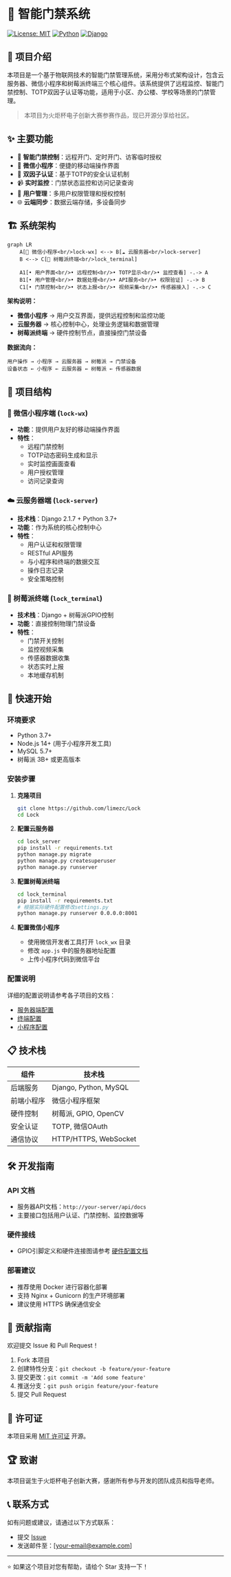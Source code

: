 # 🔐 智能门禁系统

[![License: MIT](https://img.shields.io/badge/License-MIT-yellow.svg)](https://opensource.org/licenses/MIT)
[![Python](https://img.shields.io/badge/Python-3.7+-blue.svg)](https://www.python.org/downloads/)
[![Django](https://img.shields.io/badge/Django-2.1.7-green.svg)](https://djangoproject.com/)

## 📖 项目介绍

本项目是一个基于物联网技术的智能门禁管理系统，采用分布式架构设计，包含云服务器、微信小程序和树莓派终端三个核心组件。该系统提供了远程监控、智能门禁控制、TOTP双因子认证等功能，适用于小区、办公楼、学校等场景的门禁管理。

> 本项目为火炬杯电子创新大赛参赛作品，现已开源分享给社区。

## ✨ 主要功能

- 🔑 **智能门禁控制**：远程开门、定时开门、访客临时授权
- 📱 **微信小程序**：便捷的移动端操作界面
- 🔐 **双因子认证**：基于TOTP的安全认证机制  
- 📹 **实时监控**：门禁状态监控和访问记录查询
- 👥 **用户管理**：多用户权限管理和授权控制
- 🌐 **云端同步**：数据云端存储，多设备同步

## 🏗️ 系统架构

```mermaid
graph LR
    A[📱 微信小程序<br/>lock-wx] <--> B[☁️ 云服务器<br/>lock-server]
    B <--> C[🔧 树莓派终端<br/>lock_terminal]
    
    A1[• 用户界面<br/>• 远程控制<br/>• TOTP显示<br/>• 监控查看] -.-> A
    B1[• 用户管理<br/>• 数据处理<br/>• API服务<br/>• 权限验证] -.-> B
    C1[• 门禁控制<br/>• 状态上报<br/>• 视频采集<br/>• 传感器接入] -.-> C
```

**架构说明：**
- **微信小程序** → 用户交互界面，提供远程控制和监控功能
- **云服务器** → 核心控制中心，处理业务逻辑和数据管理  
- **树莓派终端** → 硬件控制节点，直接操控门禁设备

**数据流向：**
```
用户操作 → 小程序 → 云服务器 → 树莓派 → 门禁设备
设备状态 ← 小程序 ← 云服务器 ← 树莓派 ← 传感器数据
```

## 📂 项目结构

### 📱 微信小程序端 (`lock-wx`)
- **功能**：提供用户友好的移动端操作界面
- **特性**：
  - 远程门禁控制
  - TOTP动态密码生成和显示
  - 实时监控画面查看
  - 用户授权管理
  - 访问记录查询

### ☁️ 云服务器端 (`lock-server`)
- **技术栈**：Django 2.1.7 + Python 3.7+
- **功能**：作为系统的核心控制中心
- **特性**：
  - 用户认证和权限管理
  - RESTful API服务
  - 与小程序和终端的数据交互
  - 操作日志记录
  - 安全策略控制

### 🔧 树莓派终端 (`lock_terminal`)
- **技术栈**：Django + 树莓派GPIO控制
- **功能**：直接控制物理门禁设备
- **特性**：
  - 门禁开关控制
  - 监控视频采集
  - 传感器数据收集
  - 状态实时上报
  - 本地缓存机制

## 🚀 快速开始

### 环境要求

- Python 3.7+
- Node.js 14+ (用于小程序开发工具)
- MySQL 5.7+
- 树莓派 3B+ 或更高版本

### 安装步骤

1. **克隆项目**
   ```bash
   git clone https://github.com/limezc/Lock
   cd Lock
   ```

2. **配置云服务器**
   ```bash
   cd lock_server
   pip install -r requirements.txt
   python manage.py migrate
   python manage.py createsuperuser
   python manage.py runserver
   ```

3. **配置树莓派终端**
   ```bash
   cd lock_terminal
   pip install -r requirements.txt
   # 根据实际硬件配置修改settings.py
   python manage.py runserver 0.0.0.0:8001
   ```

4. **配置微信小程序**
   - 使用微信开发者工具打开 `lock_wx` 目录
   - 修改 `app.js` 中的服务器地址配置
   - 上传小程序代码到微信平台

### 配置说明

详细的配置说明请参考各子项目的文档：
- [服务器端配置](./lock_server/README.md)
- [终端配置](./lock_terminal/README.md)  
- [小程序配置](./lock_wx/README.md)

## 📋 技术栈

| 组件 | 技术栈 |
|------|--------|
| 后端服务 | Django, Python, MySQL |
| 前端小程序 | 微信小程序框架 |
| 硬件控制 | 树莓派, GPIO, OpenCV |
| 安全认证 | TOTP, 微信OAuth |
| 通信协议 | HTTP/HTTPS, WebSocket |

## 🛠️ 开发指南

### API 文档
- 服务器API文档：`http://your-server/api/docs`
- 主要接口包括用户认证、门禁控制、监控数据等

### 硬件接线
- GPIO引脚定义和硬件连接图请参考 [硬件配置文档](./docs/hardware.md)

### 部署建议
- 推荐使用 Docker 进行容器化部署
- 支持 Nginx + Gunicorn 的生产环境部署
- 建议使用 HTTPS 确保通信安全

## 🤝 贡献指南

欢迎提交 Issue 和 Pull Request！

1. Fork 本项目
2. 创建特性分支：`git checkout -b feature/your-feature`
3. 提交更改：`git commit -m 'Add some feature'`
4. 推送分支：`git push origin feature/your-feature`
5. 提交 Pull Request

## 📄 许可证

本项目采用 [MIT 许可证](LICENSE) 开源。

## 🏆 致谢

本项目诞生于火炬杯电子创新大赛，感谢所有参与开发的团队成员和指导老师。

## 📞 联系方式

如有问题或建议，请通过以下方式联系：

- 提交 [Issue](../../issues)
- 发送邮件至：[your-email@example.com]

---

⭐ 如果这个项目对您有帮助，请给个 Star 支持一下！